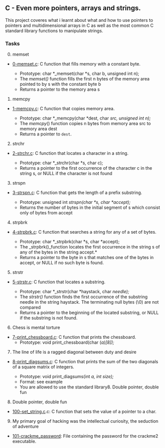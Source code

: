 ## C - Even more pointers, arrays and strings.
This project coveres what i learnt about what and how to use pointers to pointers and multidimensional arrays in C as well as the most common C standard library functions to manipulate strings.


### Tasks 
0. memset

 - [0-memset.c](https://github.com/Callistus25/alx-low_level_programming/blob/master/0x07-pointers_arrays_strings/0-memset.c): C function that fills memory with a constant byte.

	- Prototype: char *_memset(char *s, char b, unsigned int n);
	- The _memset()_ function fills the first n bytes of the memory area pointed to by s with the constant byte b
	- Returns a pointer to the memory area s

1. memcpy

 - [1-memcpy.c](https://github.com/Callistus25/alx-low_level_programming/blob/master/0x07-pointers_arrays_strings/1-memcpy.c): C function that copies memory area.

	- Prototype: char *_memcpy(char *dest, char *src, unsigned int n);*
	- The _memcpy_() function copies n bytes from memory area src to memory area dest
	- Returns a pointer to `dest`.
2. strchr

 - [2-strchr.c](https://github.com/Callistus25/alx-low_level_programming/blob/master/0x07-pointers_arrays_strings/2-strchr.c): C function that locates a character in a string.

	- Prototype: char *_strchr(char *s, char c);
	- Returns a pointer to the first occurrence of the character c in the string s, or NULL if the character is not found
3. strspn

 - [3-strspn.c](https://github.com/Callistus25/alx-low_level_programming/blob/master/0x07-pointers_arrays_strings/3-strspn.c): C function that gets the length of a prefix substring.

	- Prototype: unsigned int _strspn(char *s, char *accept);_
	- Returns the number of bytes in the initial segment of s which consist only of bytes from accept
4. strpbrk

 - [4-strpbrk.c](https://github.com/Callistus25/alx-low_level_programming/blob/master/0x07-pointers_arrays_strings/4-strpbrk.c): C function that searches a string for any of a set of bytes.

	- Prototype: char *_strpbrk(char *s, char *accept);
	- The _strpbrk()_function locates the first occurrence in the string s of any of the bytes in the string accept.*
	- Returns a pointer to the byte in s that matches one of the bytes in accept, or NULL if no such byte is found.
5. strstr

 - [5-strstr.c](https://github.com/Callistus25/alx-low_level_programming/blob/master/0x07-pointers_arrays_strings/5-strstr.c): C function that locates a substring.

	- Prototype: char *_strstr(char *haystack, char *needle);*
	- The _strstr()_ function finds the first occurrence of the substring needle in the string haystack. The terminating null bytes (\0) are not compared
	- Returns a pointer to the beginning of the located substring, or NULL if the substring is not found.
6. Chess is mental torture

 - [7-print_chessboard.c](https://github.com/Callistus25/alx-low_level_programming/blob/master/0x07-pointers_arrays_strings/7-print_chessboard.c): C function that prints the chessboard.
	- Prototype: void print_chessboard(char (*a)[8]);*
7. The line of life is a ragged diagonal between duty and desire

 - [8-print_diagsums.c](https://github.com/Callistus25/alx-low_level_programming/blob/master/0x07-pointers_arrays_strings/8-print_diagsums.c): C function that prints the sum of the two diagonals of a square matrix of integers.

	- Prototype: void print_diagsums(int *a, int size);*
	- Format: see example
	- You are allowed to use the standard library8. Double pointer, double fun
8. Double pointer, double fun
 - [100-set_string.c](https://github.com/Callistus25/alx-low_level_programming/blob/master/0x07-pointers_arrays_strings/100-set_string.c).c: C function that sets the value of a pointer to a char.
9. My primary goal of hacking was the intellectual curiosity, the seduction of adventure

 - [101-crackme_password](https://github.com/Callistus25/alx-low_level_programming/blob/master/0x07-pointers_arrays_strings/101-crackme_password): File containing the password for the crackme2 executable.
